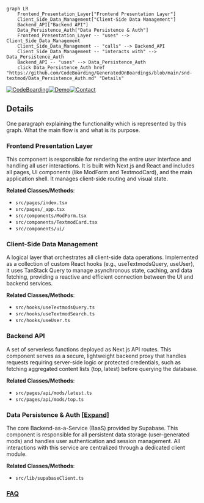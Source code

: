 ```mermaid
graph LR
    Frontend_Presentation_Layer["Frontend Presentation Layer"]
    Client_Side_Data_Management["Client-Side Data Management"]
    Backend_API["Backend API"]
    Data_Persistence_Auth["Data Persistence & Auth"]
    Frontend_Presentation_Layer -- "uses" --> Client_Side_Data_Management
    Client_Side_Data_Management -- "calls" --> Backend_API
    Client_Side_Data_Management -- "interacts with" --> Data_Persistence_Auth
    Backend_API -- "uses" --> Data_Persistence_Auth
    click Data_Persistence_Auth href "https://github.com/CodeBoarding/GeneratedOnBoardings/blob/main/snd-textmod/Data_Persistence_Auth.md" "Details"
```

[![CodeBoarding](https://img.shields.io/badge/Generated%20by-CodeBoarding-9cf?style=flat-square)](https://github.com/CodeBoarding/CodeBoarding)[![Demo](https://img.shields.io/badge/Try%20our-Demo-blue?style=flat-square)](https://www.codeboarding.org/demo)[![Contact](https://img.shields.io/badge/Contact%20us%20-%20contact@codeboarding.org-lightgrey?style=flat-square)](mailto:contact@codeboarding.org)

## Details

One paragraph explaining the functionality which is represented by this graph. What the main flow is and what is its purpose.

### Frontend Presentation Layer
This component is responsible for rendering the entire user interface and handling all user interactions. It is built with Next.js and React and includes all pages, UI components (like ModForm and TextmodCard), and the main application shell. It manages client-side routing and visual state.


**Related Classes/Methods**:

- `src/pages/index.tsx`
- `src/pages/_app.tsx`
- `src/components/ModForm.tsx`
- `src/components/TextmodCard.tsx`
- `src/components/ui/`


### Client-Side Data Management
A logical layer that orchestrates all client-side data operations. Implemented as a collection of custom React hooks (e.g., useTextmodsQuery, useUser), it uses TanStack Query to manage asynchronous state, caching, and data fetching, providing a reactive and efficient connection between the UI and backend services.


**Related Classes/Methods**:

- `src/hooks/useTextmodsQuery.ts`
- `src/hooks/useTextmodSearch.ts`
- `src/hooks/useUser.ts`


### Backend API
A set of serverless functions deployed as Next.js API routes. This component serves as a secure, lightweight backend proxy that handles requests requiring server-side logic or protected credentials, such as fetching aggregated content lists (top, latest) before querying the database.


**Related Classes/Methods**:

- `src/pages/api/mods/latest.ts`
- `src/pages/api/mods/top.ts`


### Data Persistence & Auth [[Expand]](./Data_Persistence_Auth.md)
The core Backend-as-a-Service (BaaS) provided by Supabase. This component is responsible for all persistent data storage (user-generated mods) and handles user authentication and session management. All interactions with this service are centralized through a dedicated client module.


**Related Classes/Methods**:

- `src/lib/supabaseClient.ts`




### [FAQ](https://github.com/CodeBoarding/GeneratedOnBoardings/tree/main?tab=readme-ov-file#faq)